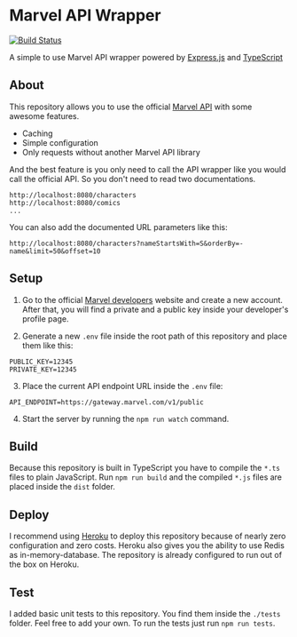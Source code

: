 # Marvel API Wrapper

[![Build Status](https://travis-ci.org/danielsogl/marvel-api-wrapper.svg?branch=master)](https://travis-ci.org/danielsogl/marvel-api-wrapper)

A simple to use Marvel API wrapper powered by [Express.js](http://expressjs.com/de/) and [TypeScript](https://www.typescriptlang.org)

## About

This repository allows you to use the official [Marvel API](https://developer.marvel.com) with some awesome features.

* Caching
* Simple configuration
* Only requests without another Marvel API library

And the best feature is you only need to call the API wrapper like you would call the official API. So you don't need to read two documentations.

```http
http://localhost:8080/characters
http://localhost:8080/comics
...
```

You can also add the documented URL parameters like this:

```http
http://localhost:8080/characters?nameStartsWith=S&orderBy=-name&limit=50&offset=10
```

## Setup

1.  Go to the official [Marvel developers](https://developer.marvel.com) website and create a new account. After that, you will find a private and a public key inside your developer's profile page.

2.  Generate a new `.env` file inside the root path of this repository and place them like this:

```text
PUBLIC_KEY=12345
PRIVATE_KEY=12345
```

3.  Place the current API endpoint URL inside the `.env` file:

```text
API_ENDPOINT=https://gateway.marvel.com/v1/public
```

4.  Start the server by running the `npm run watch` command.

## Build

Because this repository is built in TypeScript you have to compile the `*.ts` files to plain JavaScript.
Run `npm run build` and the compiled `*.js` files are placed inside the `dist` folder.

## Deploy

I recommend using [Heroku](https://www.heroku.com) to deploy this repository because of nearly zero configuration and zero costs. Heroku also gives you the ability to use Redis as in-memory-database. The repository is already configured to run out of the box on Heroku.

## Test

I added basic unit tests to this repository. You find them inside the `./tests` folder. Feel free to add your own.
To run the tests just run `npm run tests`.
